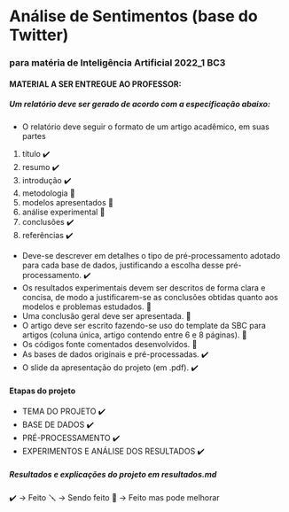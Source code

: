 # Análise de Sentimentos (base do Twitter)



### para matéria de Inteligência Artificial 2022_1 BC3

#### MATERIAL A SER ENTREGUE AO PROFESSOR:


##### Um relatório deve ser gerado de acordo com a especificação abaixo:
* O relatório deve seguir o formato de um artigo acadêmico, em suas partes 
 1. título ✔️
 2. resumo ✔️
 3. introdução ✔️
 4. metodologia 🔨
 5. modelos apresentados 🔨
 6. análise experimental 🔨
 7. conclusões ✔️
 8. referências ✔️

* Deve-se descrever em detalhes o tipo de pré-processamento adotado para cada base de dados, justificando a escolha desse pré-processamento.  ✔️ 
* Os resultados experimentais devem ser descritos de forma clara e concisa, de modo a justificarem-se as conclusões obtidas quanto aos modelos e problemas estudados. 🔨
* Uma conclusão geral deve ser apresentada. 🔨
* O artigo deve ser escrito fazendo-se uso do template da SBC para artigos (coluna única, artigo contendo entre 6 e 8 páginas). 🔨
* Os códigos fonte comentados desenvolvidos. 🔨
* As bases de dados originais e pré-processadas. ✔️
* O slide da apresentação do projeto (em .pdf). ✔️


#### Etapas do projeto
* TEMA DO PROJETO ✔️ 
* BASE DE DADOS ✔️ 
* PRÉ-PROCESSAMENTO ✔️
* EXPERIMENTOS E ANÁLISE DOS RESULTADOS ✔️ 

##### Resultados e explicações do projeto em resultados.md


✔️ -> Feito
🪛 -> Sendo feito
🔨 -> Feito mas pode melhorar